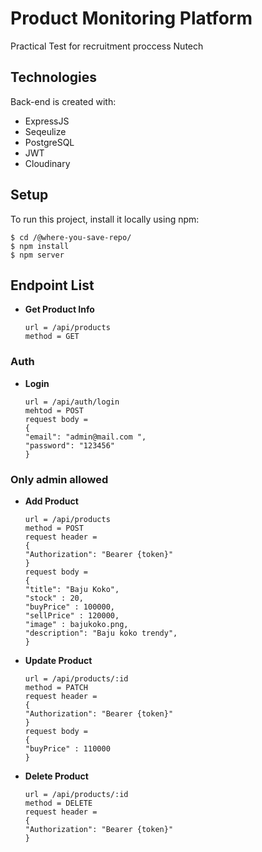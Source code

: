 # Product Monitoring Platform

Practical Test for recruitment proccess Nutech

## Technologies

Back-end is created with:

- ExpressJS
- Seqeulize
- PostgreSQL
- JWT
- Cloudinary

## Setup

To run this project, install it locally using npm:

```
$ cd /@where-you-save-repo/
$ npm install
$ npm server
```

## Endpoint List

- **Get Product Info**

  ```
  url = /api/products
  method = GET
  ```

### Auth

- **Login**

  ```
  url = /api/auth/login
  mehtod = POST
  request body =
  {
  "email": "admin@mail.com ",
  "password": "123456"
  }
  ```

### Only admin allowed

- **Add Product**

  ```
  url = /api/products
  method = POST
  request header =
  {
  "Authorization": "Bearer {token}"
  }
  request body =
  {
  "title": "Baju Koko",
  "stock" : 20,
  "buyPrice" : 100000,
  "sellPrice" : 120000,
  "image" : bajukoko.png,
  "description": "Baju koko trendy",
  }
  ```

- **Update Product**
  ```
  url = /api/products/:id
  method = PATCH
  request header =
  {
  "Authorization": "Bearer {token}"
  }
  request body =
  {
  "buyPrice" : 110000
  }
  ```
- **Delete Product**

  ```
  url = /api/products/:id
  method = DELETE
  request header =
  {
  "Authorization": "Bearer {token}"
  }
  ```
